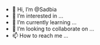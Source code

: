 - 👋 Hi, I’m @Sadbia
- 👀 I’m interested in ...
- 🌱 I’m currently learning ...
- 💞️ I’m looking to collaborate on ...
- 📫 How to reach me ...

<!---
Sadbia/Sadbia is a ✨ special ✨ repository because its `README.md` (this file) appears on your GitHub profile.
You can click the Preview link to take a look at your changes.
--->
